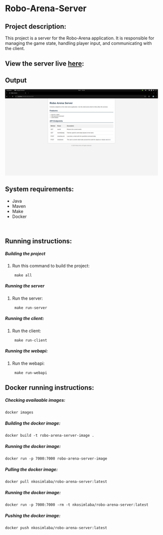# Robo-Arena-Server

## Project description:
This project is a server for the Robo-Arena application. It is responsible for managing the game state, handling player input, and communicating with the client.

## View the server live [here](https://robo-arena-server.azurewebsites.net/):

## Output
![Demo](program-output/1.png)

## System requirements:
- Java
- Maven
- Make
- Docker

<br>

## Running instructions:
##### Building the project
1. Run this command to build the project:
        
        make all

##### Running the server
1. Run the server:
        
        make run-server

##### Running the client:
1. Run the client:
        
        make run-client

##### Running the webapi:
1. Run the webapi:
        
        make run-webapi
            

## Docker running instructions:
##### Checking availaable images:
    docker images

##### Building the docker image:
    docker build -t robo-arena-server-image .

##### Running the docker image:
    docker run -p 7000:7000 robo-arena-server-image

##### Pulling the docker image:
    docker pull nkosimlaba/robo-arena-server:latest

##### Running the docker image:
    docker run -p 7000:7000 -rm -t nkosimlaba/robo-arena-server:latest

##### Pushing the docker image:
    docker push nkosimlaba/robo-arena-server:latest

